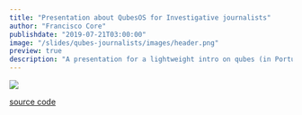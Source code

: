 ```yaml
---
title: "Presentation about QubesOS for Investigative journalists"
author: "Francisco Core"
publishdate: "2019-07-21T03:00:00"
image: "/slides/qubes-journalists/images/header.png"
preview: true
description: "A presentation for a lightweight intro on qubes (in Portuguese)"
---
```


[![](/resources/qubes-journalists/images/header.png)](/resources/qubes-journalists/index.html)

[source code](https://github.com/francisco-core/presentation-qubes-for-journalists)
